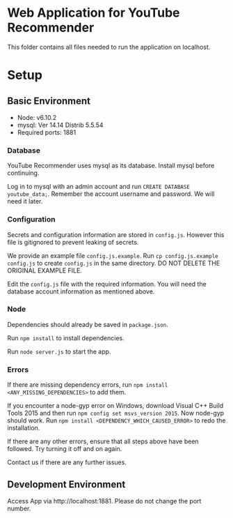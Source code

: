 # Web Application for YouTube Recommender
This folder contains all files needed to run the application on localhost.

# Setup
## Basic Environment

* Node: v6.10.2
* mysql: Ver 14.14 Distrib 5.5.54
* Required ports: 1881

### Database
YouTube Recommender uses mysql as its database. Install mysql before continuing.

Log in to mysql with an admin account and run `CREATE DATABASE youtube_data;`. Remember the account username and password. We will need it later.

### Configuration
Secrets and configuration information are stored in `config.js`. However this file is gitignored to prevent leaking of secrets.

We provide an example file `config.js.example`. Run `cp config.js.example config.js` to create `config.js` in the same directory. DO NOT DELETE THE ORIGINAL EXAMPLE FILE.

Edit the `config.js` file with the required information. You will need the database account information as mentioned above.

### Node
Dependencies should already be saved in `package.json`. 

Run `npm install` to install dependencies. 

Run `node server.js` to start the app.

### Errors
If there are missing dependency errors, run `npm install <ANY_MISSING_DEPENDENCIES>` to add them. 

If you encounter a node-gyp error on Windows, download Visual C++ Build Tools 2015 and then run `npm config set msvs_version 2015`. Now node-gyp should work. Run `npm install <DEPENDENCY_WHICH_CAUSED_ERROR>` to redo the installation.

If there are any other errors, ensure that all steps above have been followed. Try turning it off and on again. 

Contact us if there are any further issues.

## Development Environment
Access App via http://localhost:1881. Please do not change the port number. 